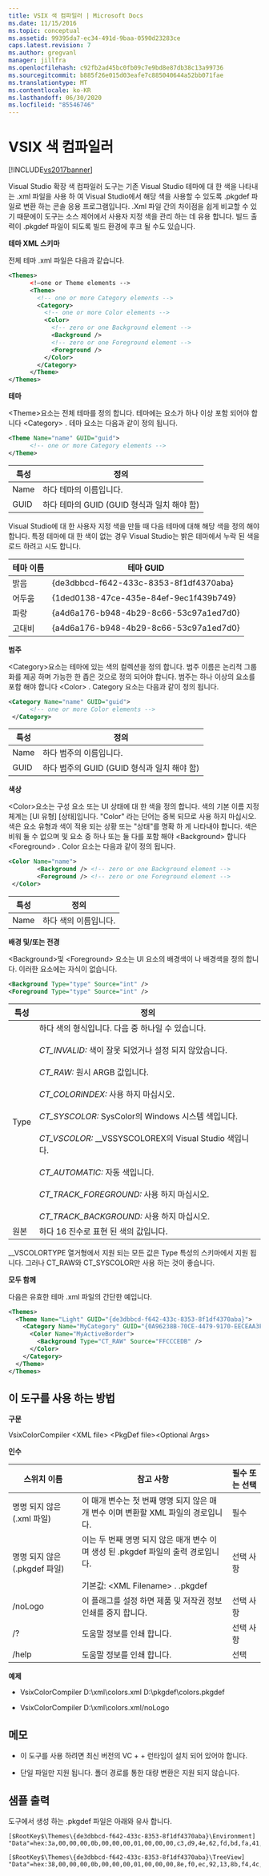 ```yaml
---
title: VSIX 색 컴파일러 | Microsoft Docs
ms.date: 11/15/2016
ms.topic: conceptual
ms.assetid: 99395da7-ec34-491d-9baa-0590d23283ce
caps.latest.revision: 7
ms.author: gregvanl
manager: jillfra
ms.openlocfilehash: c92fb2ad45bc0fb09c7e9bd8e87db38c13a99736
ms.sourcegitcommit: b885f26e015d03eafe7c885040644a52bb071fae
ms.translationtype: MT
ms.contentlocale: ko-KR
ms.lasthandoff: 06/30/2020
ms.locfileid: "85546746"
---
```

# <a name="vsix-color-compiler"></a>VSIX 색 컴파일러
[!INCLUDE[vs2017banner](../../includes/vs2017banner.md)]

Visual Studio 확장 색 컴파일러 도구는 기존 Visual Studio 테마에 대 한 색을 나타내는 .xml 파일을 사용 하 여 Visual Studio에서 해당 색을 사용할 수 있도록 .pkgdef 파일로 변환 하는 콘솔 응용 프로그램입니다. .Xml 파일 간의 차이점을 쉽게 비교할 수 있기 때문에이 도구는 소스 제어에서 사용자 지정 색을 관리 하는 데 유용 합니다. 빌드 출력이 .pkgdef 파일이 되도록 빌드 환경에 후크 될 수도 있습니다.  
  
 **테마 XML 스키마**  
  
 전체 테마 .xml 파일은 다음과 같습니다.  
  
```xml  
<Themes>  
      <!—one or Theme elements -->  
      <Theme>  
        <!-- one or more Category elements -->  
        <Category>  
          <!-- one or more Color elements -->  
          <Color>  
            <!-- zero or one Background element -->  
            <Background />  
            <!-- zero or one Foreground element -->  
            <Foreground />  
          </Color>  
        </Category>  
      </Theme>  
</Themes>  
```  
  
 **테마**  
  
 \<Theme>요소는 전체 테마를 정의 합니다. 테마에는 요소가 하나 이상 포함 되어야 합니다 \<Category> . 테마 요소는 다음과 같이 정의 됩니다.  
  
```xml  
<Theme Name="name" GUID="guid">  
      <!-- one or more Category elements -->  
</Theme>  
```  
  
|**특성**|**정의**|  
|-|-|  
|Name|하다 테마의 이름입니다.|  
|GUID|하다 테마의 GUID (GUID 형식과 일치 해야 함)|  
  
 Visual Studio에 대 한 사용자 지정 색을 만들 때 다음 테마에 대해 해당 색을 정의 해야 합니다. 특정 테마에 대 한 색이 없는 경우 Visual Studio는 밝은 테마에서 누락 된 색을 로드 하려고 시도 합니다.  
  
|**테마 이름**|**테마 GUID**|  
|-|-|  
|밝음|{de3dbbcd-f642-433c-8353-8f1df4370aba}|  
|어두움|{1ded0138-47ce-435e-84ef-9ec1f439b749}|  
|파랑|{a4d6a176-b948-4b29-8c66-53c97a1ed7d0}|  
|고대비|{a4d6a176-b948-4b29-8c66-53c97a1ed7d0}|  
  
 **범주**  
  
 \<Category>요소는 테마에 있는 색의 컬렉션을 정의 합니다. 범주 이름은 논리적 그룹화를 제공 하며 가능한 한 좁은 것으로 정의 되어야 합니다. 범주는 하나 이상의 요소를 포함 해야 합니다 \<Color> . Category 요소는 다음과 같이 정의 됩니다.  
  
```xml  
<Category Name="name" GUID="guid">  
      <!-- one or more Color elements -->  
 </Category>  
```  
    
|**특성**|**정의**|  
|-|-|  
|Name|하다 범주의 이름입니다.|  
|GUID|하다 범주의 GUID (GUID 형식과 일치 해야 함)|  
  
 **색상**  
  
 \<Color>요소는 구성 요소 또는 UI 상태에 대 한 색을 정의 합니다. 색의 기본 이름 지정 체계는 [UI 유형] [상태]입니다. "Color" 라는 단어는 중복 되므로 사용 하지 마십시오. 색은 요소 유형과 색이 적용 되는 상황 또는 "상태"를 명확 하 게 나타내야 합니다. 색은 비워 둘 수 없으며 및 요소 중 하나 또는 둘 다를 포함 해야 \<Background> 합니다 \<Foreground> . Color 요소는 다음과 같이 정의 됩니다.  
  
```xml  
<Color Name="name">  
        <Background /> <!-- zero or one Background element -->  
        <Foreground /> <!-- zero or one Foreground element -->  
 </Color>  
```  
  
|**특성**|**정의**|  
|-|-|  
|Name|하다 색의 이름입니다.|  
  
 **배경 및/또는 전경**  
  
 \<Background>및 \<Foreground> 요소는 UI 요소의 배경색이 나 배경색을 정의 합니다. 이러한 요소에는 자식이 없습니다.  
  
```xml  
<Background Type="type" Source="int" />  
<Foreground Type="type" Source="int" />  
```  
  
|**특성**|**정의**|  
|-|-|  
|Type|하다 색의 형식입니다. 다음 중 하나일 수 있습니다.<br /><br /> *CT_INVALID:* 색이 잘못 되었거나 설정 되지 않았습니다.<br /><br /> *CT_RAW:* 원시 ARGB 값입니다.<br /><br /> *CT_COLORINDEX:* 사용 하지 마십시오.<br /><br /> *CT_SYSCOLOR:* SysColor의 Windows 시스템 색입니다.<br /><br /> *CT_VSCOLOR:* __VSSYSCOLOREX의 Visual Studio 색입니다.<br /><br /> *CT_AUTOMATIC:* 자동 색입니다.<br /><br /> *CT_TRACK_FOREGROUND:* 사용 하지 마십시오.<br /><br /> *CT_TRACK_BACKGROUND:* 사용 하지 마십시오.|  
|원본|하다 16 진수로 표현 된 색의 값입니다.|  
  
 __VSCOLORTYPE 열거형에서 지원 되는 모든 값은 Type 특성의 스키마에서 지원 됩니다. 그러나 CT_RAW와 CT_SYSCOLOR만 사용 하는 것이 좋습니다.  
  
 **모두 함께**  
  
 다음은 유효한 테마 .xml 파일의 간단한 예입니다.  
  
```xml  
<Themes>  
  <Theme Name="Light" GUID="{de3dbbcd-f642-433c-8353-8f1df4370aba}">  
    <Category Name="MyCategory" GUID="{0A96238B-70CE-4479-9170-EECEAA3FCD58}">  
      <Color Name="MyActiveBorder">  
        <Background Type="CT_RAW" Source="FFCCCEDB" />  
      </Color>  
    </Category>  
  </Theme>  
</Themes>  
```  
  
## <a name="how-to-use-the-tool"></a>이 도구를 사용 하는 방법  
 **구문**  
  
 VsixColorCompiler \<XML file> \<PkgDef file>\<Optional Args>  
  
 **인수**  
  
|**스위치 이름**|**참고 사항**|**필수 또는 선택**|  
|-|-|-|  
|명명 되지 않은 (.xml 파일)|이 매개 변수는 첫 번째 명명 되지 않은 매개 변수 이며 변환할 XML 파일의 경로입니다.|필수|  
|명명 되지 않은 (.pkgdef 파일)|이는 두 번째 명명 되지 않은 매개 변수 이며 생성 된 .pkgdef 파일의 출력 경로입니다.<br /><br /> 기본값: \<XML Filename> . .pkgdef|선택 사항|  
|/noLogo|이 플래그를 설정 하면 제품 및 저작권 정보 인쇄를 중지 합니다.|선택 사항|  
|/?|도움말 정보를 인쇄 합니다.|선택 사항|  
|/help|도움말 정보를 인쇄 합니다.|선택|  
  
 **예제**  
  
- VsixColorCompiler D:\xml\colors.xml D:\pkgdef\colors.pkgdef  
  
- VsixColorCompiler D:\xml\colors.xml/noLogo  
  
## <a name="notes"></a>메모  
  
- 이 도구를 사용 하려면 최신 버전의 VC + + 런타임이 설치 되어 있어야 합니다.  
  
- 단일 파일만 지원 됩니다. 폴더 경로를 통한 대량 변환은 지원 되지 않습니다.  
  
## <a name="sample-output"></a>샘플 출력  
 도구에서 생성 하는 .pkgdef 파일은 아래와 유사 합니다.  
  
```  
[$RootKey$\Themes\{de3dbbcd-f642-433c-8353-8f1df4370aba}\Environment]  
"Data"=hex:3a,00,00,00,0b,00,00,00,01,00,00,00,c3,d9,4e,62,fd,bd,fa,41,96,c3,7c,82,4e,a3,2e,3d,01,00,00,00,0c,00,00,00,41,63,74,69,76,65,42,6f,72,64,65,72,01,cc,ce,db,ff,01,33,31,24,ff  
  
[$RootKey$\Themes\{de3dbbcd-f642-433c-8353-8f1df4370aba}\TreeView]  
"Data"=hex:38,00,00,00,0b,00,00,00,01,00,00,00,8e,f0,ec,92,13,8b,f4,4c,99,e9,ae,26,92,38,21,85,01,00,00,00,0a,00,00,00,42,61,63,6b,67,72,6f,75,6e,64,01,f5,f5,f5,ff,01,1e,1e,1e,ff  
```
